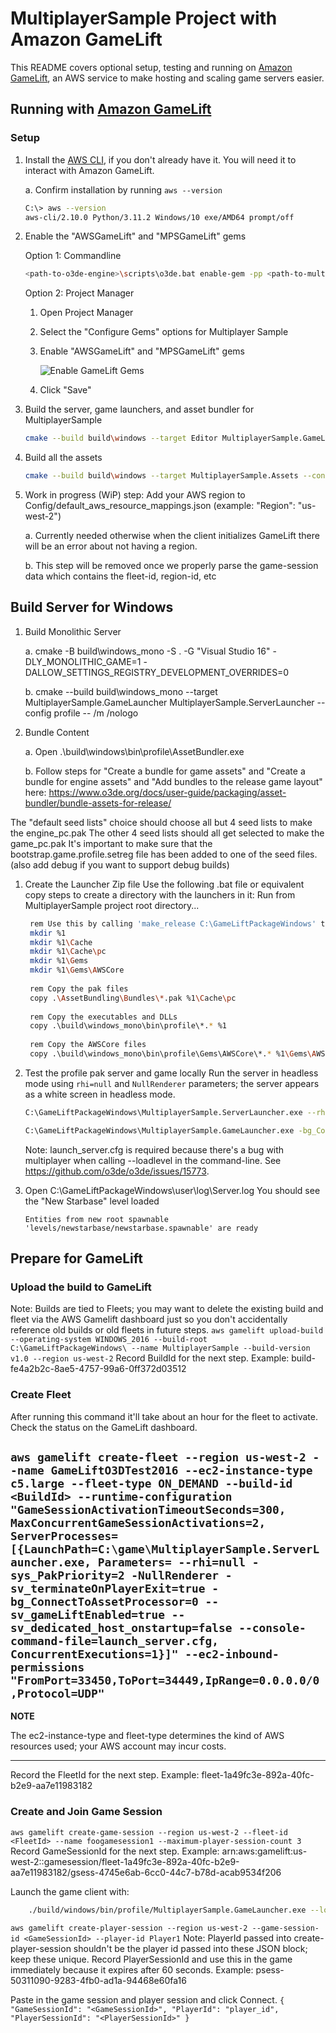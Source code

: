 # MultiplayerSample Project with Amazon GameLift

This README covers optional setup, testing and running on [Amazon GameLift](https://aws.amazon.com/gamelift/), an AWS service to make hosting and scaling game servers easier. 

## Running with [Amazon GameLift](https://docs.aws.amazon.com/gamelift/index.html)

### Setup
1. Install the [AWS CLI](https://docs.aws.amazon.com/cli/latest/userguide/getting-started-install.html), if you don't already have it. You will need it to interact with Amazon GameLift.

    a. Confirm installation by running `aws --version`
    ```sh
    C:\> aws --version
    aws-cli/2.10.0 Python/3.11.2 Windows/10 exe/AMD64 prompt/off
    ```
1. Enable the "AWSGameLift" and "MPSGameLift" gems

    Option 1: Commandline
    ```sh
    <path-to-o3de-engine>\scripts\o3de.bat enable-gem -pp <path-to-multiplayer-sample> -gn MPSGameLift
    ```
    Option 2: Project Manager
    1. Open Project Manager
    2. Select the "Configure Gems" options for Multiplayer Sample
    3. Enable "AWSGameLift" and "MPSGameLift" gems

        ![Enable GameLift Gems](Media/enable_gamelift_gems.jpg)
    4. Click "Save"

1. Build the server, game launchers, and asset bundler for MultiplayerSample
    ```sh
    cmake --build build\windows --target Editor MultiplayerSample.GameLauncher MultiplayerSample.ServerLauncher AssetBundler --config profile -- /m /nologo
    ```
1. Build all the assets
    ```sh
    cmake --build build\windows --target MultiplayerSample.Assets --config profile -- /m /nologo
    ```
1. Work in progress (WiP) step: Add your AWS region to Config/default_aws_resource_mappings.json (example: "Region": "us-west-2")

    a. Currently needed otherwise when the client initializes GameLift there will be an error about not having a region.

    b. This step will be removed once we properly parse the game-session data which contains the fleet-id, region-id, etc  

## Build Server for Windows
1. Build Monolithic Server

    a. cmake -B build\windows_mono -S . -G "Visual Studio 16" -DLY_MONOLITHIC_GAME=1 -DALLOW_SETTINGS_REGISTRY_DEVELOPMENT_OVERRIDES=0

    b. cmake --build build\windows_mono --target MultiplayerSample.GameLauncher MultiplayerSample.ServerLauncher --config profile -- /m /nologo
1. Bundle Content

    a. Open .\build\windows\bin\profile\AssetBundler.exe

    b. Follow steps for "Create a bundle for game assets" and "Create a bundle for engine assets" and "Add bundles to the release game layout" here: https://www.o3de.org/docs/user-guide/packaging/asset-bundler/bundle-assets-for-release/

The "default seed lists" choice should choose all but 4 seed lists to make the engine_pc.pak
The other 4 seed lists should all get selected to make the game_pc.pak
It's important to make sure that the bootstrap.game.profile.setreg file has been added to one of the seed files. (also add debug if you want to support debug builds)
1. Create the Launcher Zip file
   Use the following .bat file or equivalent copy steps to create a directory with the launchers in it:
   Run from MultiplayerSample project root directory...
   ```sh
    rem Use this by calling 'make_release C:\GameLiftPackageWindows' to make a release directory
    mkdir %1
    mkdir %1\Cache
    mkdir %1\Cache\pc
    mkdir %1\Gems
    mkdir %1\Gems\AWSCore
    
    rem Copy the pak files
    copy .\AssetBundling\Bundles\*.pak %1\Cache\pc
    
    rem Copy the executables and DLLs
    copy .\build\windows_mono\bin\profile\*.* %1
    
    rem Copy the AWSCore files
    copy .\build\windows_mono\bin\profile\Gems\AWSCore\*.* %1\Gems\AWSCore
    ```
1. Test the profile pak server and game locally
    Run the server in headless mode using `rhi=null` and `NullRenderer` parameters; the server appears as a white screen in headless mode.
    ```sh
    C:\GameLiftPackageWindows\MultiplayerSample.ServerLauncher.exe --rhi=null -NullRenderer -bg_ConnectToAssetProcessor=0 -sys_PakPriority=2 -sv_terminateOnPlayerExit=true --console-command-file=launch_server.cfg
    ```
    
    ```sh
    C:\GameLiftPackageWindows\MultiplayerSample.GameLauncher.exe -bg_ConnectToAssetProcessor=0 -sys_PakPriority=2 --connect
    ```

    Note: launch_server.cfg is required because there's a bug with multiplayer when calling --loadlevel in the command-line. See https://github.com/o3de/o3de/issues/15773.
1. Open C:\GameLiftPackageWindows\user\log\Server.log
    You should see the "New Starbase" level loaded
    ```
    Entities from new root spawnable 'levels/newstarbase/newstarbase.spawnable' are ready
    ```

## Prepare for GameLift
### Upload the build to GameLift
Note: Builds are tied to Fleets; you may want to delete the existing build and fleet via the AWS Gamelift dashboard just so you don't accidentally reference old builds or old fleets in future steps. 
`
aws gamelift upload-build --operating-system WINDOWS_2016 --build-root C:\GameLiftPackageWindows\ --name MultiplayerSample --build-version v1.0 --region us-west-2
`
Record BuildId for the next step. Example: build-fe4a2b2c-8ae5-4757-99a6-0ff372d03512

### Create Fleet
After running this command it'll take about an hour for the fleet to activate. Check the status on the GameLift dashboard. 

`
aws gamelift create-fleet --region us-west-2 --name GameLiftO3DTest2016 --ec2-instance-type c5.large --fleet-type ON_DEMAND --build-id <BuildId> --runtime-configuration "GameSessionActivationTimeoutSeconds=300, MaxConcurrentGameSessionActivations=2, ServerProcesses=[{LaunchPath=C:\game\MultiplayerSample.ServerLauncher.exe, Parameters= --rhi=null -sys_PakPriority=2 -NullRenderer -sv_terminateOnPlayerExit=true -bg_ConnectToAssetProcessor=0 --sv_gameLiftEnabled=true --sv_dedicated_host_onstartup=false --console-command-file=launch_server.cfg, ConcurrentExecutions=1}]" --ec2-inbound-permissions "FromPort=33450,ToPort=34449,IpRange=0.0.0.0/0,Protocol=UDP"
`
---
**NOTE**

The ec2-instance-type and fleet-type determines the kind of AWS resources used; your AWS account may incur costs.

---

Record the FleetId for the next step. Example: fleet-1a49fc3e-892a-40fc-b2e9-aa7e11983182

### Create and Join Game Session
`
aws gamelift create-game-session --region us-west-2 --fleet-id <FleetId> --name foogamesession1 --maximum-player-session-count 3
`
Record GameSessionId for the next step. Example: arn:aws:gamelift:us-west-2::gamesession/fleet-1a49fc3e-892a-40fc-b2e9-aa7e11983182/gsess-4745e6ab-6cc0-44c7-b78d-acab9534f206

Launch the game client with:
```sh
    ./build/windows/bin/profile/MultiplayerSample.GameLauncher.exe --loadlevel="mpsgamelift/prefabs/GameLiftConnectJsonMenu.spawnable"
```
`
aws gamelift create-player-session --region us-west-2 --game-session-id <GameSessionId> --player-id Player1
`
Note: PlayerId passed into create-player-session shouldn't be the player id passed into these JSON block; keep these unique. 
Record PlayerSessionId and use this in the game immediately because it expires after 60 seconds. Example: psess-50311090-9283-4fb0-ad1a-94468e60fa16

Paste in the game session and player session and click Connect. 
`
{ "GameSessionId": "<GameSessionId>", "PlayerId": "player_id", "PlayerSessionId": "<PlayerSessionId>" }
`
